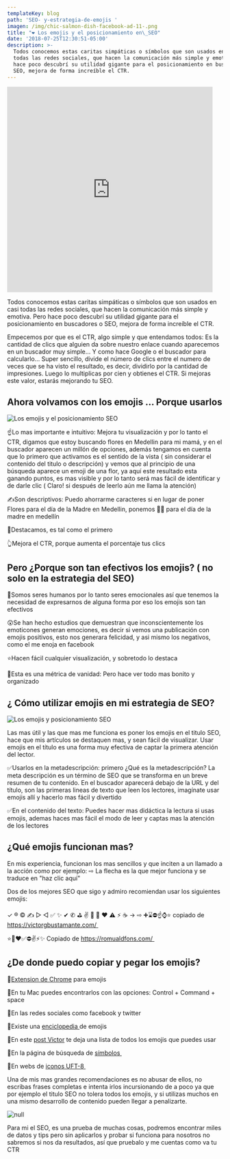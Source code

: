 ```yaml
---
templateKey: blog
path: 'SEO- y-estrategia-de-emojis '
imagen: /img/chic-salmon-dish-facebook-ad-11-.png
title: "❤️ Los emojis y el posicionamiento en\_SEO"
date: '2018-07-25T12:30:51-05:00'
description: >-
  Todos conocemos estas caritas simpáticas o símbolos que son usados en casi
  todas las redes sociales, que hacen la comunicación más simple y emotiva. Pero
  hace poco descubrí su utilidad gigante para el posicionamiento en buscadores o
  SEO, mejora de forma increíble el CTR.
---
```

<iframe src="https://giphy.com/embed/3osxYrIA5IjCuh3JgQ" width="480" height="480" frameBorder="0" class="giphy-embed" allowFullScreen></iframe>

Todos conocemos estas caritas simpáticas o símbolos que son usados en casi todas las redes sociales, que hacen la comunicación más simple y emotiva. Pero hace poco descubrí su utilidad gigante para el posicionamiento en buscadores o SEO, mejora de forma increíble el CTR.

Empecemos por que es el CTR, algo simple y que entendamos todos: Es la cantidad de clics que alguien da sobre nuestro enlace cuando aparecemos en un buscador muy simple… Y como hace Google o el buscador para calcularlo… Super sencillo, divide el número de clics entre el numero de veces que se ha visto el resultado, es decir, dividirlo por la cantidad de impresiones. Luego lo multiplicas por cien y obtienes el CTR. Si mejoras este valor, estarás mejorando tu SEO. 



## Ahora volvamos con los emojis … Porque usarlos

![Los emojis y el posicionamiento SEO](/img/chic-salmon-dish-facebook-ad-11-.png)

☝️Lo mas importante e intuitivo: Mejora tu visualización y por lo tanto el CTR, digamos que estoy buscando flores en Medellin para mi mamá, y en el buscador aparecen un millón de opciones, además tengamos en cuenta que lo primero que activamos es el sentido de la vista ( sin considerar el contenido del titulo o descripción) y vemos que al principio de una búsqueda aparece un emoji de una flor, ya aquí este resultado esta ganando puntos, es mas visible y por lo tanto será mas fácil de identificar y de darle clic ( Claro! si después de leerlo aún me llama la atención)

✍️Son descriptivos: Puedo ahorrarme caracteres si en lugar de poner Flores para el día de la Madre en Medellin, ponemos 🌸🌹 para el día de la madre en medellín

🚀Destacamos, es tal como el primero 

👆Mejora el CTR, porque aumenta el porcentaje tus clics

## Pero ¿Porque son tan efectivos los emojis? ( no solo en la estrategia del SEO) 

🤔Somos seres humanos por lo tanto seres emocionales así que tenemos la necesidad de expresarnos de alguna forma por eso los emojis son tan efectivos

😲Se han hecho estudios que demuestran que inconscientemente los emoticones generan emociones, es decir si vemos una publicación con emojis positivos, esto nos generara felicidad, y asi mismo los negativos, como el me enoja en facebook 

⭐️Hacen fácil cualquier visualización, y sobretodo lo destaca

💜Esta es una métrica de vanidad: Pero hace ver todo mas bonito y organizado

## ¿ Cómo utilizar emojis en mi estrategia de SEO?

![Los emojis y posicionamiento SEO](/img/screen-shot-2018-07-24-at-12.40.11-pm.png)

Las mas útil y las que mas me funciona es poner los emojis en el titulo SEO, hace que mis artículos se destaquen mas, y sean fácil de visualizar. Usar emojis en el título es una forma muy efectiva de captar la primera atención del lector.

✅Usarlos en la metadescripción: primero ¿Qué es la metadescripción? La meta descripción es un término de SEO que se transforma en un breve resumen de tu contenido. En el buscador aparecerá debajo de la URL y del título, son las primeras lineas de texto que leen los lectores, imagínate usar emojis allí y hacerlo mas fácil y divertido

✅En el contenido del texto: Puedes hacer mas didáctica la lectura si usas emojis, ademas haces mas fácil el modo de leer y captas mas la atención de los lectores

## ¿Qué emojis funcionan mas?

En mis experiencia, funcionan los mas sencillos y que inciten a un llamado a la acción como por ejemplo: ⇨ La flecha es la que mejor funciona y se traduce en "haz clic aquí"

Dos de los mejores SEO que sigo y admiro recomiendan usar los siguientes emojis: 

✓ ® © ✍ ▷ ◁ ✅ ✨ ✔ ✆ ⛳ ✌️ 🥇 🎯 ❤️ ⚠️ ⚡ ☕ → ⇨ ➕⌛⛔☝⌚⭐ copiado de https://victorgbustamante.com/ 

⭐️🥇❤️✅⛔️✌️⚡️✨ Copiado de https://romualdfons.com/ 

## ¿De donde puedo copiar y pegar los emojis?

👾[Extension de Chrome](https://chrome.google.com/webstore/detail/emoji-keyboard-emojis-for/fbcgkphadgmbalmlklhbdagcicajenei) para emojis 

👾En tu Mac puedes encontrarlos con las opciones: Control + Command + space 

👾En las redes sociales como facebook y twitter

👾Existe una [enciclopedia ](https://emojipedia.org/)de emojis 

👾En este [post Victor](https://victorgbustamante.com/iconos-para-meta-descripcion-en-google/) te deja una lista de todos los emojis que puedes usar 

👾En la página de búsqueda de [símbolos ](https://es.piliapp.com/symbol/)

👾En webs de [iconos UFT-8 ](https://www.utf8icons.com/favourites)

Una de mis mas grandes recomendaciones es no abusar de ellos, no escribas frases completas e intenta irlos incursionando de a poco ya que por ejemplo el titulo SEO no tolera todos los emojis, y si utilizas muchos en una mismo desarrollo de contenido pueden llegar a penalizarte. 

![null](/img/0_axjaajw2blwzsj6c.png)

Para mi el SEO, es una prueba de muchas cosas, podremos encontrar miles de datos y tips pero sin aplicarlos y probar si funciona para nosotros no sabremos si nos da resultados, así que pruebalo y me cuentas como va tu CTR
